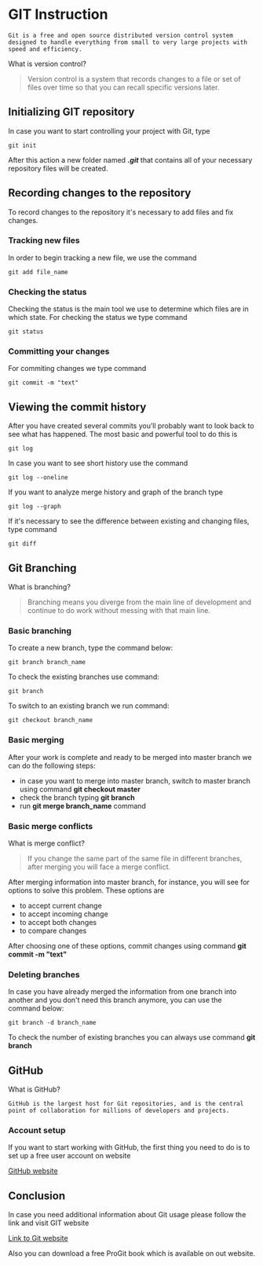 # GIT Instruction

    Git is a free and open source distributed version control system designed to handle everything from small to very large projects with speed and efficiency. 

What is version control?

>Version control is a system that records
changes to a file or set of files over time so that you can recall specific versions later.

## Initializing GIT repository

In case you want to start controlling your project with Git, type

    git init

After this action a new folder named _**.git**_ that contains all of your necessary repository files will be created.

## Recording changes to the repository

To record changes to the repository it's necessary to add files and fix changes.

### Tracking new files

In order to begin tracking a new file, we use the command

    git add file_name

### Checking the status 

Checking the status is the main tool we use to determine which files are in which state. For checking the status we type command 

    git status

### Committing your changes

For commiting changes we type command

    git commit -m "text"

## Viewing the commit history

After you have created several commits you’ll probably want to look back to see what has happened. The most basic and powerful tool to do this is 

    git log

In case you want to see short history use the command

    git log --oneline

If you want to analyze merge history and graph of the branch type

    git log --graph
    
If it's necessary to see the difference between existing and changing files, type command

    git diff

## Git Branching

What is branching?
>Branching means you diverge from the main line of development and continue to do work without messing with that main line. 

### Basic branching

To create a new branch, type the command below:

    git branch branch_name

To check the existing branches use command:

    git branch

To switch to an existing branch we run command:

    git checkout branch_name

### Basic merging

After your work is complete and ready to be merged into master branch we can do the following steps:

* in case you want to merge into master branch, switch to master branch using command **git checkout master**
* check the branch typing **git branch**
* run **git merge branch_name** command

### Basic merge conflicts

What is merge conflict?

>If you change the same part of the same file in different branches, after merging you will face a merge conflict.

After merging information into master branch, for instance, you will see for options to solve this problem. These options are

* to accept current change
* to accept incoming change
* to accept both changes
* to compare changes

After choosing one of these options, commit changes using command **git commit -m "text"**

### Deleting branches

In case you have already merged the information from one branch into another and you don't need this branch anymore, you can use the command below:

    git branch -d branch_name

To check the number of existing branches you can always use command **git branch** 

## GitHub

What is GitHub?

    GitHub is the largest host for Git repositories, and is the central point of collaboration for millions of developers and projects. 

### Account setup

If you want to start working with GitHub, the first thing you need to do is to set up a free user account on website

[GitHub website](https://github.com/)

## Conclusion

In case you need additional information about Git usage please follow the link and visit GIT website 

[Link to Git website](https://git-scm.com/)

Also you can download a free ProGit book which is available on out website.

